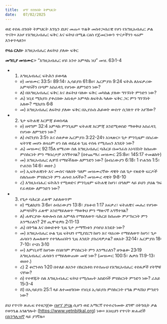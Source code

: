 ```yaml
---
title:  ሆፕ የሰንበት ትምህርት
date:   07/02/2025
---
```


ወደ ተስፋ ሰንበት ትምህርት እንኳን ደህና መጡ። ጥልቅ መስተጋብራዊ የሆነ የእግዚአብሔር ቃል ጥናት። እነሆ የእግዚአብሔር ፍቅር እና ፍትህ በሚል ርዕስ የጀመርነውን ጥናታችንን ዛሬም እንቀጥላለን።

**የዛሬ ርእስ፦** እግዚአብሔር ለፍትህ ያለው ፍቅር

**መግቢያ መዝሙር ፦** “እግዚአብሔር ሆይ አንተ አምላኬ ነህ” መዝ. 63፡1-4

- 1) እግዚአብሔር ፍትሕን ይወዳል
	- ሀ) መዝሙር 33:5፣ 89:14፣ ኢሳይያስ 61:8ሀ፣ ኤርምያስ 9:24 ፍትሕ ለአፍቃሪው አምላካችን በጣም አስፈላጊ የሆነው ለምንድን ነው?
	- ለ) በእግዚአብሔር ፍቅር እና ለፍትህ ባለው ፍቅር መካከል ያለው ግንኙነት ምንድን ነው? 
	- ሐ) ነቢዩ ሚክያስ ያቀረበው አቤቱታ አምላክ ለፍትሕ ካለው ፍቅር ጋር ምን ግንኙነት አለው? ሚክያስ 6፡8
	- መ) እግዚአብሔር ለፍትህ ያለው ፍቅር በኢየሱስ ሕይወት ውስጥ ሲገለጥ የት አየኸው?
- 2) ጌታ ፍትሐዊ እርምጃ ይወስዳል
	- ሀ) ዘዳግም 32:4 አምላክ ምንጊዜም ፍትሐዊ እርምጃ እንደሚወስድ ማወቅህ አስፈላጊ የሆነው ለምንድን ነው?
	- ለ) ሶፎንያስ 3:5ን እና ሰቆቃወ ኤርምያስ 3:22-24ን አነጻጽር። ጌታ ምንጊዜም በስራው ፍትሃዊ መሆኑ ለዛሬም ሆነ ስለ ወደፊቱ ጊዜ ተስፋ የሚሰጠን እንዴት ነው?
	- ሐ) መዝሙር 92:15ለ ዘማሪው ስለ እግዚአብሔር ባሕርይ በመንፈስ አነሳሽነት ከሰጠው ምስክርነት ምን ማበረታቻ አግኝተሃል? (በተጨማሪ መዝሙር 25:8ሀ፣ 145:17 ተመልከት)
	- መ) እግዚአብሔር ሊዋሽ የማይችለው ለምንድን ነው? (ዕብራውያን 6:18፣ 1 ዮሐንስ 1:5፣ ዮሐንስ 14:6፣ ወዘተ.)
	- ሠ) ኢፍትሐዊነት እና ሙስና ባለበት ዓለም መዝሙረኛው ዳዊት ስለ ጌታ የጽድቅ ፍርዶች ስለሰጠው ምስክርነት ምን ሐሳብ አላችሁ? መዝሙረ ዳዊት 9፡8-10
	- ረ) እግዚአብሔር ፍትሕን የሚወድና ምንጊዜም ፍትሐዊ ከሆነ፣ በዓለም ላይ ይህን ያህል ግፍ የፈቀደው ለምንድን ነው?
- 3) የጌታ ባሕርይ ፈጽሞ አይለወጥም
	- ሀ) ሚልክያስ 3:6ሀ፣ ዕብራውያን 13:8፣ ያዕቆብ 1:17 አፍቃሪ፣ ፍትሐዊና መሐሪ የሆነው አምላካችን ፈጽሞ እንደማይለወጥ ማወቅህ ምን ማጽናኛ አግኝተሃል?
	- ለ) ሐዋርያው ጳውሎስ ስለ አምላክ የማይለወጥ ባሕርይ ከሰጠው ምሥክርነት ምን እንማራለን? 2ኛ ጢሞቴዎስ 2፡11-13
	- ሐ) በትግል እና በውድቀት ጊዜ ጌታ ታማኝነቱን ያሳየህ እንዴት ነው?
	- መ) እግዚአብሔር ሁል ጊዜ ፍትህን የሚያደርግ ከሆነ እና ባህሪው የማይለወጥ ከሆነ፣ ጌታ ሐሳቡን ለመለወጥ የተገለጠበትን ጊዜ እንዴት ያስረዳዎታል? ዘጸአት 32፡14፣ ኤርምያስ 18፡7-10፣ ዮናስ 3፡10
	- ሠ) እምቢተኛ ከሆነው የበለዓም ምስክርነት ምን እንማራለን? ዘኍልቍ 23፡19 እግዚአብሔር ሐሳቡን የማይለውጠው መቼ ነው? (መዝሙር 100:5፣ ሉቃስ 11:9-13፣ ወዘተ.)
	- ረ) 2 ቆሮንቶስ 1፡20 በተለይ ለአንተ በክርስቶስ የተሰጡህ የእግዚአብሔር ተስፋዎች የትኞቹ ናቸው?
	- ሰ) የተዋጁት ስለ እግዚአብሔር ፍትህ የሚሰጡት አስደሳች ምስክርነት ምንድን ነው? ራእይ 15፡3-4
	- ሸ) በኢሳይያስ 25:1 ላይ ለተመዘገበው የነቢዩ ኢሳይያስ ምስክርነት የግል ምላሽህ ምንድን ነው?

ይህ የጥናት ጽሑፍ የተዘጋጀው [በሆፕ ቻናል](https://www.hopetv.org/hopess/)  ሲሆን ወደ አማርኛ የተተረጎመው ደግሞ በትንቢት ቃል የወንጌል አገልግሎት (https://www.yetnbitkal.org) ነው። እነዚህን የጥናት ጽሑፎች [በእንግሊዝኛ](https://www.hopetv.org/shows/hopess/study-guides/) ላይ ያገኛሉ።